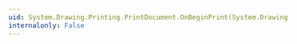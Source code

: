 ```yaml
---
uid: System.Drawing.Printing.PrintDocument.OnBeginPrint(System.Drawing.Printing.PrintEventArgs)
internalonly: False
---
```

